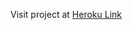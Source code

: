 Visit project at <a href='http://erikzornprogrammingchallenge.herokuapp.com' target='blank'>Heroku Link</a>
